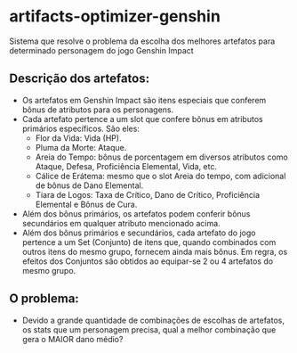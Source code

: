 # artifacts-optimizer-genshin
Sistema que resolve o problema da escolha dos melhores artefatos para determinado personagem do jogo Genshin Impact
## Descrição dos artefatos:
* Os artefatos em Genshin Impact são itens especiais que conferem bônus de atributos para os personagens.
* Cada artefato pertence a um slot que confere bônus em atributos primários específicos. São eles:
  * Flor da Vida: Vida (HP).
  * Pluma da Morte: Ataque.
  * Areia do Tempo: bônus de porcentagem em diversos atributos como Ataque, Defesa, Proficiência Elemental, Vida, etc.
  * Cálice de Erátema: mesmo que o slot Areia do tempo, com adicional de bônus de Dano Elemental.
  * Tiara de Logos: Taxa de Crítico, Dano de Crítico, Proficiência Elemental e Bônus de Cura.
* Além dos bônus primários, os artefatos podem conferir bônus secundários em qualquer atributo mencionado acima.
* Além dos bônus primários e secundários, cada artefato do jogo pertence a um Set (Conjunto) de itens que, quando combinados com outros itens do mesmo grupo, fornecem ainda mais bônus. Em regra, os efeitos dos Conjuntos são obtidos ao equipar-se 2 ou 4 artefatos do mesmo grupo.
## O problema:
* Devido a grande quantidade de combinações de escolhas de artefatos, os stats que um personagem precisa, qual a melhor combinação que gera o MAIOR dano médio?
